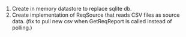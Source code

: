 1. Create in memory datastore to replace sqlite db.
2. Create implementation of ReqSource that reads CSV files as source data. (fix to pull new csv when GetReqReport is called instead of polling.)